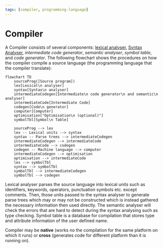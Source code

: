 ```yaml
---
tags: [compiler, programming-language]
---
```


# Compiler

A Compiler consists of several components: [lexical analyser](202302281733.md),
[Syntax Analyser](202302281741.md), *intermediate code generator*, *semantic
analyser*, *symbol table*, and *code generator*. The following flowchart shows
the procedures on how the compiler compile a source language (the programming
language that the compiler translate):

```mermaid
flowchart TD
    sourceProg([Source program])
    lex[Lexical\n analyser]
    syntax[Syntax\n analyser]
    intermediateCodegen[Intermediate\n code generator\n and semantic\n analyser]
    intermediateCode[Intermediate Code]
    codegen[Code\n generator]
    computer[Computer]
    optimisation["Optimisation\n (optional)"]
    symbolTbl[Symbol\n Table]

    sourceProg --> lex
    lex -- Lexical units --> syntax
    syntax -- Parse trees --> intermediateCodegen
    intermediateCodegen --> intermediateCode
    intermediateCode --> codegen
    codegen -- Machine language --> computer
    intermediateCodegen --> optimisation
    optimisation --> intermediateCode
    lex --> symbolTbl
    syntax --> symbolTbl
    symbolTbl --> intermediateCodegen
    symbolTbl --> codegen
```

Lexical analyser parses the source language into lexical units such as
identifiers, keywords, operators, punctuation symbols etc. except comments.
Then, those units passed to the syntax analyser to generate parse trees which
may or may not be constructed which is instead gathered the necessary
information then used directly. The semantic analyser will check the errors that
are hard to detect during the syntax analysing such as type checking. Symbol
table is a database for compilation that stores type and attribute information
of the user defined name.

Compiler may be **native** (works no the compilation for the same platform on
which it runs) or **cross** (generates code for different platform than it is
running on).
